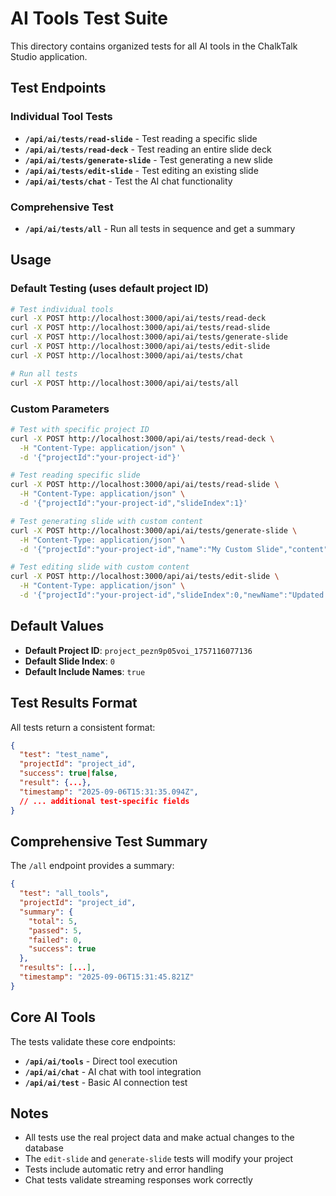 # AI Tools Test Suite

This directory contains organized tests for all AI tools in the ChalkTalk Studio application.

## Test Endpoints

### Individual Tool Tests

- **`/api/ai/tests/read-slide`** - Test reading a specific slide
- **`/api/ai/tests/read-deck`** - Test reading an entire slide deck
- **`/api/ai/tests/generate-slide`** - Test generating a new slide
- **`/api/ai/tests/edit-slide`** - Test editing an existing slide
- **`/api/ai/tests/chat`** - Test the AI chat functionality

### Comprehensive Test

- **`/api/ai/tests/all`** - Run all tests in sequence and get a summary

## Usage

### Default Testing (uses default project ID)
```bash
# Test individual tools
curl -X POST http://localhost:3000/api/ai/tests/read-deck
curl -X POST http://localhost:3000/api/ai/tests/read-slide
curl -X POST http://localhost:3000/api/ai/tests/generate-slide
curl -X POST http://localhost:3000/api/ai/tests/edit-slide
curl -X POST http://localhost:3000/api/ai/tests/chat

# Run all tests
curl -X POST http://localhost:3000/api/ai/tests/all
```

### Custom Parameters
```bash
# Test with specific project ID
curl -X POST http://localhost:3000/api/ai/tests/read-deck \
  -H "Content-Type: application/json" \
  -d '{"projectId":"your-project-id"}'

# Test reading specific slide
curl -X POST http://localhost:3000/api/ai/tests/read-slide \
  -H "Content-Type: application/json" \
  -d '{"projectId":"your-project-id","slideIndex":1}'

# Test generating slide with custom content
curl -X POST http://localhost:3000/api/ai/tests/generate-slide \
  -H "Content-Type: application/json" \
  -d '{"projectId":"your-project-id","name":"My Custom Slide","content":"<div>Custom HTML</div>"}'

# Test editing slide with custom content
curl -X POST http://localhost:3000/api/ai/tests/edit-slide \
  -H "Content-Type: application/json" \
  -d '{"projectId":"your-project-id","slideIndex":0,"newName":"Updated Slide","newContent":"<div>New content</div>"}'
```

## Default Values

- **Default Project ID**: `project_pezn9p05voi_1757116077136`
- **Default Slide Index**: `0`
- **Default Include Names**: `true`

## Test Results Format

All tests return a consistent format:
```json
{
  "test": "test_name",
  "projectId": "project_id",
  "success": true|false,
  "result": {...},
  "timestamp": "2025-09-06T15:31:35.094Z",
  // ... additional test-specific fields
}
```

## Comprehensive Test Summary

The `/all` endpoint provides a summary:
```json
{
  "test": "all_tools",
  "projectId": "project_id",
  "summary": {
    "total": 5,
    "passed": 5,
    "failed": 0,
    "success": true
  },
  "results": [...],
  "timestamp": "2025-09-06T15:31:45.821Z"
}
```

## Core AI Tools

The tests validate these core endpoints:
- **`/api/ai/tools`** - Direct tool execution
- **`/api/ai/chat`** - AI chat with tool integration
- **`/api/ai/test`** - Basic AI connection test

## Notes

- All tests use the real project data and make actual changes to the database
- The `edit-slide` and `generate-slide` tests will modify your project
- Tests include automatic retry and error handling
- Chat tests validate streaming responses work correctly
